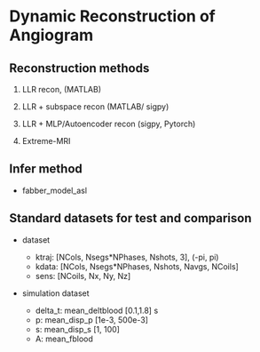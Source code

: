 # Dynamic Reconstruction of Angiogram

## Reconstruction methods

1. LLR recon, (MATLAB)

2. LLR + subspace recon (MATLAB/ sigpy)

3. LLR + MLP/Autoencoder recon (sigpy, Pytorch)

4. Extreme-MRI

## Infer method

- fabber_model_asl

## Standard datasets for test and comparison

- dataset
    - ktraj: [NCols, Nsegs*NPhases, Nshots, 3], (-pi, pi)
    - kdata: [NCols, Nsegs*NPhases, Nshots, Navgs, NCoils]
    - sens: [NCoils, Nx, Ny, Nz]

- simulation dataset
    - delta_t: mean_deltblood [0.1,1.8] s
    - p: mean_disp_p [1e-3, 500e-3]
    - s: mean_disp_s [1, 100]
    - A: mean_fblood
    